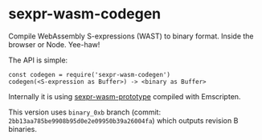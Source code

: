 # sexpr-wasm-codegen

Compile WebAssembly S-expressions (WAST) to binary format. Inside the browser or Node. Yee-haw!

The API is simple:
```
const codegen = require('sexpr-wasm-codegen')
codegen(<S-expression as Buffer>) -> <binary as Buffer>
```

Internally it is using [sexpr-wasm-prototype](https://github.com/WebAssembly/sexpr-wasm-prototype)
compiled with Emscripten.

This version uses `binary_0xb` branch (commit: `2bb13aa785be9908b95d0e2e09950b39a26004fa`) which
outputs revision B binaries.
